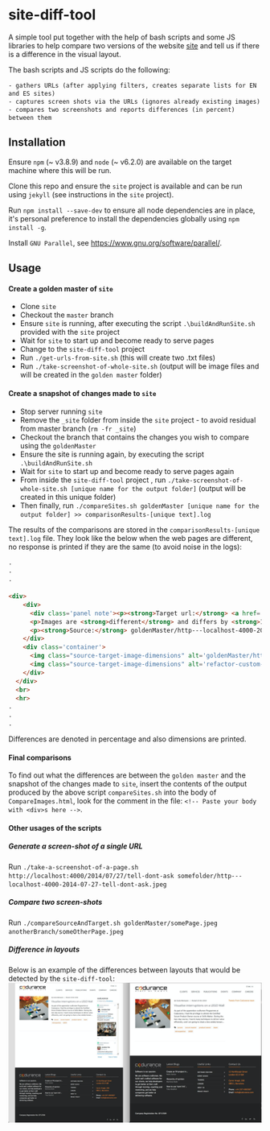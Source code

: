site-diff-tool
==============

A simple tool put together with the help of bash scripts and some JS libraries to help compare two versions of the website [site](https://github.com/codurance/site) and tell us if there is a difference in the visual layout.

The bash scripts and JS scripts do the following:

    - gathers URLs (after applying filters, creates separate lists for EN and ES sites)
    - captures screen shots via the URLs (ignores already existing images)
    - compares two screenshots and reports differences (in percent) between them

Installation
------------
Ensure `npm` (~ v3.8.9) and `node` (~ v6.2.0) are available on the target machine where this will be run.

Clone this repo and ensure the `site` project is available and can be run using `jekyll` (see instructions in the `site` project).

Run `npm install --save-dev` to ensure all node dependencies are in place, it's personal preference to install the dependencies globally using `npm install -g`.

Install `GNU Parallel`, see https://www.gnu.org/software/parallel/.

Usage
-----

#### Create a golden master of `site`

- Clone `site`
- Checkout the `master` branch
- Ensure `site` is running, after executing the script `.\buildAndRunSite.sh` provided with the `site` project
- Wait for `site` to start up and become ready to serve pages
- Change to the `site-diff-tool` project
- Run `./get-urls-from-site.sh` (this will create two .txt files)
- Run `./take-screenshot-of-whole-site.sh` (output will be image files and will be created in the `golden master` folder)

#### Create a snapshot of changes made to `site`
- Stop server running `site`   
- Remove the `_site` folder from inside the `site` project - to avoid residual from master branch (`rm -fr _site`)
- Checkout the branch that contains the changes you wish to compare using the `goldenMaster`
- Ensure the site is running again, by executing the script `.\buildAndRunSite.sh`
- Wait for `site` to start up and become ready to serve pages again
- From inside the `site-diff-tool` project , run `./take-screenshot-of-whole-site.sh [unique name for the output folder]` (output will be created in this unique folder)
- Then finally, run `./compareSites.sh goldenMaster [unique name for the output folder] >> comparisonResults-[unique text].log`

The results of the comparisons are stored in the `comparisonResults-[unique text].log` file. They look like the below when the web pages are different, no response is printed if they are the same (to avoid noise in the logs):

```html
.
.
.

<div>
    <div>
      <div class='panel note'><p><strong>Target url:</strong> <a href='http://localhost:4000/2015/03/16/installing-zprezto-a-quick-guide'/>http://localhost:4000/2015/03/16/installing-zprezto-a-quick-guide</a></p>
      <p>Images are <strong>different</strong> and differs by <strong>10.67%</strong>. <strong>Dimension difference:</strong> {"width":0,"height":78}</p>
      <p><strong>Source:</strong> goldenMaster/http---localhost-4000-2015-03-16-installing-zprezto-a-quick-guide.jpeg <strong>Target:</strong> refactor-custom-css-file-media-queries/http---localhost-4000-2015-03-16-installing-zprezto-a-quick-guide.jpeg </p>
    </div>
    <div class='container'>
      <img class="source-target-image-dimensions" alt='goldenMaster/http---localhost-4000-2015-03-16-installing-zprezto-a-quick-guide.jpeg' src='goldenMaster/http---localhost-4000-2015-03-16-installing-zprezto-a-quick-guide.jpeg'>
      <img class="source-target-image-dimensions" alt='refactor-custom-css-file-media-queries/http---localhost-4000-2015-03-16-installing-zprezto-a-quick-guide.jpeg' src='refactor-custom-css-file-media-queries/http---localhost-4000-2015-03-16-installing-zprezto-a-quick-guide.jpeg'>
    </div>
  </div>
  <br>
  <hr>
.
.
.
```

Differences are denoted in percentage and also dimensions are printed.

#### Final comparisons
To find out what the differences are between the `golden master` and the snapshot of the changes made to `site`, insert the contents of the output produced by the above script `compareSites.sh` into the body of `CompareImages.html`, look for the comment in the file: `<!-- Paste your body with <div>s here -->`.


#### Other usages of the scripts

##### Generate a screen-shot of a single URL

Run `./take-a-screenshot-of-a-page.sh http://localhost:4000/2014/07/27/tell-dont-ask somefolder/http---localhost-4000-2014-07-27-tell-dont-ask.jpeg`


##### Compare two screen-shots

Run `./compareSourceAndTarget.sh goldenMaster/somePage.jpeg anotherBranch/someOtherPage.jpeg`


##### Difference in layouts

Below is an example of the differences between layouts that would be detected by the `site-diff-tool`:
![](exampleComparison/comparisonWithVisibleDifferencesBetweenLayouts.png)
